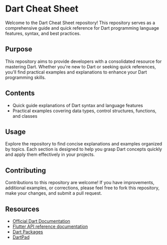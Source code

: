 # Dart Cheat Sheet

Welcome to the Dart Cheat Sheet repository! This repository serves as a comprehensive guide and quick reference for Dart programming language features, syntax, and best practices.

## Purpose

This repository aims to provide developers with a consolidated resource for mastering Dart. Whether you're new to Dart or seeking quick references, you'll find practical examples and explanations to enhance your Dart programming skills.

## Contents

- Quick guide explanations of Dart syntax and language features
- Practical examples covering data types, control structures, functions, and classes

## Usage

Explore the repository to find concise explanations and examples organized by topics. Each section is designed to help you grasp Dart concepts quickly and apply them effectively in your projects.

## Contributing

Contributions to this repository are welcome! If you have improvements, additional examples, or corrections, please feel free to fork this repository, make your changes, and submit a pull request.

## Resources

- [Official Dart Documentation](https://dart.dev/guides)
- [Flutter API reference documentation](https://api.flutter.dev/flutter/dart-core/dart-core-library.html)
- [Dart Packages](https://pub.dev/)
- [DartPad](https://dartpad.dev/)

